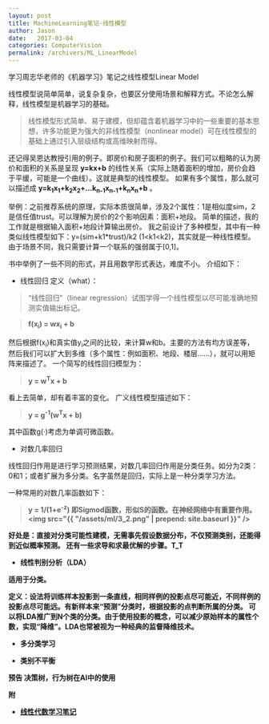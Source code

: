 ```yaml
---
layout: post
title: MachineLearning笔记-线性模型
author: Jason
date:   2017-03-04
categories: ComputerVision
permalink: /archivers/ML_LinearModel
---
```




<p class="lead">学习周志华老师的《机器学习》笔记之线性模型Linear Model</p>

线性模型说简单简单，说复杂复杂，也要区分使用场景和解释方式。不论怎么解释，线性模型是机器学习的基础。
> 线性模型形式简单、易于建模，但却蕴含着机器学习中的一些重要的基本思想，许多功能更为强大的非线性模型（nonlinear model）可在线性模型的基础上通过引入层级结构或高维映射而得。

还记得吴恩达教授引用的例子。即房价和房子面积的例子。我们可以粗略的认为房价和面积的关系是呈现 <b>y=kx+b</b> 的线性关系（实际上随着面积的增加，房价会趋于平缓，可能是一个曲线）。这就是典型的线性模型。
如果有多个属性，那么就可以描述成 <b>y=k<sub>1</sub>x<sub>1</sub>+k<sub>2</sub>x<sub>2</sub>+...k<sub>n-1</sub>x<sub>n-1</sub>+k<sub>n</sub>x<sub>n</sub>+b</b> 。

举例：之前推荐系统的原理，实际本质很简单，涉及2个属性：1是相似度sim，2是信任值trust。可以理解为房价的2个影响因素：面积+地段。
简单的描述，我的工作就是根据输入面积+地段计算输出房价。
我之前设计了多种模型，其中有一种类似线性模型如下：y=(sim+k1*trust)/k2 (1<k1<k2)，其实就是一种线性模型。由于场景不同，我只需要计算一个联系的强弱属于[0,1]。

书中举例了一些不同的形式，并且用数学形式表达，难度不小。
介绍如下：

* 线性回归
定义（what）：
> “线性回归”（linear regression）试图学得一个线性模型以尽可能准确地预测实值输出标记。

> <b>f(x<sub>i</sub>) = wx<sub>i</sub> + b</b>

然后根据f(x<sub>i</sub>)和真实值y<sub>i</sub>之间的比较，来计算w和b。主要的方法有均方误差等，然后我们可以扩大到多维（多个属性：例如面积、地段、楼层......），就可以用矩阵来描述了。
一个简写的线性回归模型为：

> <b>y = w<sup>T</sup>x + b</b>

看上去简单，却有着丰富的变化。
广义线性模型描述如下：
> <b>y = g<sup>-1</sup>(w<sup>T</sup>x + b)</b>

其中函数g(·)考虑为单调可微函数。

* 对数几率回归

线性回归作用是进行学习预测结果，对数几率回归作用是分类任务。如分为2类：0和1；或者扩展为多分类。名字虽然是回归，实际上是一种分类学习方法。

一种常用的对数几率函数如下：
> <b>y = 1/(1+e<sup>-z</sup>)
即Sigmod函数，形似S的函数。在神经网络中有重要作用。
<img src="{{ "/assets/ml/3_2.png" | prepend: site.baseurl }}" />


好处是：直接对分类可能性建模，无需事先假设数据分布，不仅预测类别，还能得到近似概率预测。
还有一些求导和求最优解的步骤。T_T



* 线性判别分析（LDA）

适用于分类。

定义：设法将训练样本投影到一条直线，相同样例的投影点尽可能近，不同样例的投影点尽可能远。有新样本来“预测”分类时，根据投影的点判断所属的分类。
可以将LDA推广到N个类的分类。由于使用投影的概念，可以减少原始样本的属性个数，实现“降维”。LDA也常被视为一种经典的监督降维技术。

* 多分类学习

* 类别不平衡










预告
决策树，行为树在AI中的使用

附
* [线性代数学习笔记](https://github.com/zlotus/notes-linear-algebra)